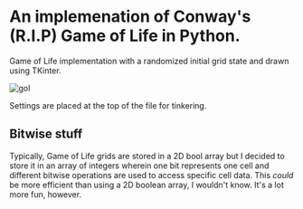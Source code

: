 # An implemenation of Conway's (R.I.P) Game of Life in Python.

Game of Life implementation with a randomized initial grid state and drawn using TKinter.

![gol](https://i.imgur.com/H2IqvIF.gif)

Settings are placed at the top of the file for tinkering.

## Bitwise stuff
Typically, Game of Life grids are stored in a 2D bool array but I decided to store it in an array of integers wherein one bit represents one cell and different bitwise operations are used to access specific cell data. This *could* be more efficient than using a 2D boolean array, I wouldn't know. It's a lot more fun, however. 
